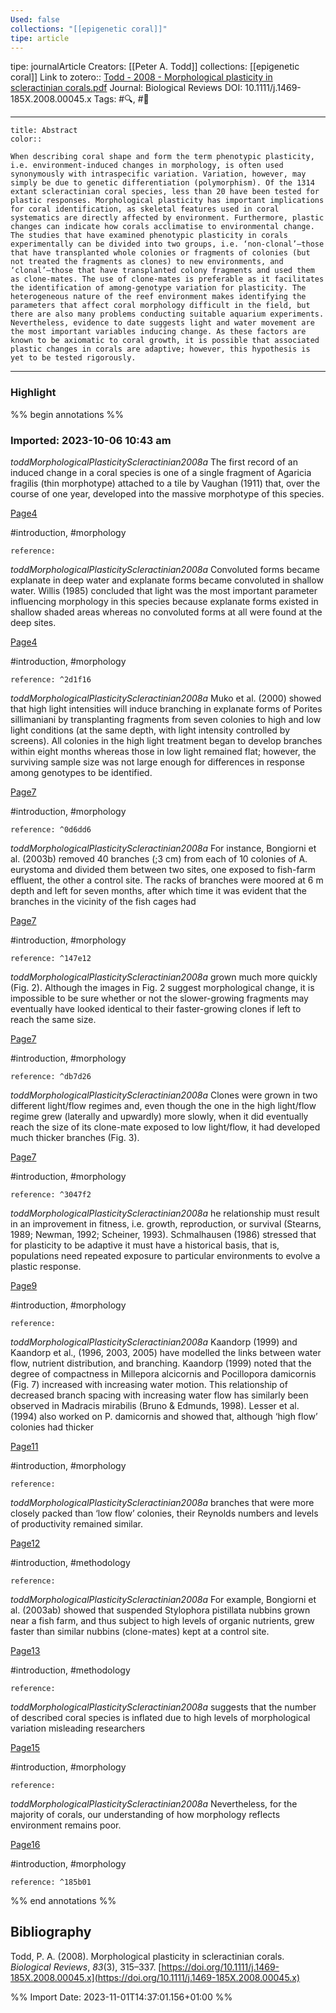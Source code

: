 ```yaml
---
Used: false
collections: "[[epigenetic coral]]"
tipe: article
---
```

tipe: journalArticle
Creators: [[Peter A. Todd]]
collections: [[epigenetic coral]]
Link to zotero:: [Todd - 2008 - Morphological plasticity in scleractinian corals.pdf](zotero://select/library/items/GJ3TSHSX)
Journal: Biological Reviews
DOI: 10.1111/j.1469-185X.2008.00045.x
Tags: #🔍, #🎨

---
```ad-note
title: Abstract
color:: 

When describing coral shape and form the term phenotypic plasticity, i.e. environment-induced changes in morphology, is often used synonymously with intraspecific variation. Variation, however, may simply be due to genetic differentiation (polymorphism). Of the 1314 extant scleractinian coral species, less than 20 have been tested for plastic responses. Morphological plasticity has important implications for coral identification, as skeletal features used in coral systematics are directly affected by environment. Furthermore, plastic changes can indicate how corals acclimatise to environmental change. The studies that have examined phenotypic plasticity in corals experimentally can be divided into two groups, i.e. ‘non-clonal’—those that have transplanted whole colonies or fragments of colonies (but not treated the fragments as clones) to new environments, and ‘clonal’—those that have transplanted colony fragments and used them as clone-mates. The use of clone-mates is preferable as it facilitates the identification of among-genotype variation for plasticity. The heterogeneous nature of the reef environment makes identifying the parameters that affect coral morphology difficult in the field, but there are also many problems conducting suitable aquarium experiments. Nevertheless, evidence to date suggests light and water movement are the most important variables inducing change. As these factors are known to be axiomatic to coral growth, it is possible that associated plastic changes in corals are adaptive; however, this hypothesis is yet to be tested rigorously.

```

---
### Highlight

%% begin annotations %%



### Imported: 2023-10-06 10:43 am

*toddMorphologicalPlasticityScleractinian2008a*
	The first record of an induced change in a coral species is one of a single fragment of Agaricia fragilis (thin morphotype) attached to a tile by Vaughan (1911) that, over the course of one year, developed into the massive morphotype of this species. 
	
[Page4](zotero://open-pdf/library/items/GJ3TSHSX?page=4&a=3S2KJK8X)
	
	
#introduction, #morphology
	
	
	reference:

*toddMorphologicalPlasticityScleractinian2008a*
	Convoluted forms became explanate in deep water and explanate forms became convoluted in shallow water. Willis (1985) concluded that light was the most important parameter influencing morphology in this species because explanate forms existed in shallow shaded areas whereas no convoluted forms at all were found at the deep sites. 
	
[Page4](zotero://open-pdf/library/items/GJ3TSHSX?page=4&a=4UE4YRLI)
	
	
#introduction, #morphology
	
	
	reference: ^2d1f16

*toddMorphologicalPlasticityScleractinian2008a*
	Muko et al. (2000) showed that high light intensities will induce branching in explanate forms of Porites sillimaniani by transplanting fragments from seven colonies to high and low light conditions (at the same depth, with light intensity controlled by screens). All colonies in the high light treatment began to develop branches within eight months whereas those in low light remained flat; however, the surviving sample size was not large enough for differences in response among genotypes to be identified. 
	
[Page7](zotero://open-pdf/library/items/GJ3TSHSX?page=7&a=SR6L3794)
	
	
#introduction, #morphology
	
	
	reference: ^0d6dd6

*toddMorphologicalPlasticityScleractinian2008a*
	For instance, Bongiorni et al. (2003b) removed 40 branches (;3 cm) from each of 10 colonies of A. eurystoma and divided them between two sites, one exposed to fish-farm effluent, the other a control site. The racks of branches were moored at 6 m depth and left for seven months, after which time it was evident that the branches in the vicinity of the fish cages had 
	
[Page7](zotero://open-pdf/library/items/GJ3TSHSX?page=7&a=EA7QG9PK)
	
	
#introduction, #morphology
	
	
	reference: ^147e12

*toddMorphologicalPlasticityScleractinian2008a*
	grown much more quickly (Fig. 2). Although the images in Fig. 2 suggest morphological change, it is impossible to be sure whether or not the slower-growing fragments may eventually have looked identical to their faster-growing clones if left to reach the same size. 
	
[Page7](zotero://open-pdf/library/items/GJ3TSHSX?page=7&a=WNL52828)
	
	
#introduction, #morphology
	
	
	reference: ^db7d26

*toddMorphologicalPlasticityScleractinian2008a*
	Clones were grown in two different light/flow regimes and, even though the one in the high light/flow regime grew (laterally and upwardly) more slowly, when it did eventually reach the size of its clone-mate exposed to low light/flow, it had developed much thicker branches (Fig. 3). 
	
[Page7](zotero://open-pdf/library/items/GJ3TSHSX?page=7&a=Y7S87G73)
	
	
#introduction, #morphology
	
	
	reference: ^3047f2

*toddMorphologicalPlasticityScleractinian2008a*
	he relationship must result in an improvement in fitness, i.e. growth, reproduction, or survival (Stearns, 1989; Newman, 1992; Scheiner, 1993). Schmalhausen (1986) stressed that for plasticity to be adaptive it must have a historical basis, that is, populations need repeated exposure to particular environments to evolve a plastic response. 
	
[Page9](zotero://open-pdf/library/items/GJ3TSHSX?page=9&a=HAGTG3ZC)
	
	
#introduction, #morphology
	
	
	reference:

*toddMorphologicalPlasticityScleractinian2008a*
	Kaandorp (1999) and Kaandorp et al., (1996, 2003, 2005) have modelled the links between water flow, nutrient distribution, and branching. Kaandorp (1999) noted that the degree of compactness in Millepora alcicornis and Pocillopora damicornis (Fig. 7) increased with increasing water motion. This relationship of decreased branch spacing with increasing water flow has similarly been observed in Madracis mirabilis (Bruno & Edmunds, 1998). Lesser et al. (1994) also worked on P. damicornis and showed that, although ‘high flow’ colonies had thicker 
	
[Page11](zotero://open-pdf/library/items/GJ3TSHSX?page=11&a=4JDAAK8A)
	
	
#introduction, #morphology
	
	
	reference:

*toddMorphologicalPlasticityScleractinian2008a*
	branches that were more closely packed than ‘low flow’ colonies, their Reynolds numbers and levels of productivity remained similar. 
	
[Page12](zotero://open-pdf/library/items/GJ3TSHSX?page=12&a=AJDPQKH9)
	
	
#introduction, #methodology
	
	
	reference:

*toddMorphologicalPlasticityScleractinian2008a*
	For example, Bongiorni et al. (2003ab) showed that suspended Stylophora pistillata nubbins grown near a fish farm, and thus subject to high levels of organic nutrients, grew faster than similar nubbins (clone-mates) kept at a control site. 
	
[Page13](zotero://open-pdf/library/items/GJ3TSHSX?page=13&a=FYHI6VSS)
	
	
#introduction, #methodology
	
	
	reference:

*toddMorphologicalPlasticityScleractinian2008a*
	suggests that the number of described coral species is inflated due to high levels of morphological variation misleading researchers 
	
[Page15](zotero://open-pdf/library/items/GJ3TSHSX?page=15&a=G2LHHAFK)
	
	
#introduction, #morphology
	
	
	reference:

*toddMorphologicalPlasticityScleractinian2008a*
	Nevertheless, for the majority of corals, our understanding of how morphology reflects environment remains poor. 
	
[Page16](zotero://open-pdf/library/items/GJ3TSHSX?page=16&a=TT8TH2P3)
	
	
#introduction, #morphology
	
	
	reference: ^185b01








%% end annotations %%

## Bibliography

Todd, P. A. (2008). Morphological plasticity in scleractinian corals. _Biological Reviews_, _83_(3), 315–337. [https://doi.org/10.1111/j.1469-185X.2008.00045.x](https://doi.org/10.1111/j.1469-185X.2008.00045.x)

%% Import Date: 2023-11-01T14:37:01.156+01:00 %%
